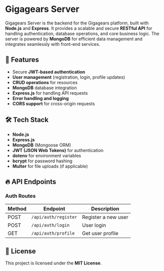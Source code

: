 # Gigagears Server

Gigagears Server is the backend for the Gigagears platform, built with **Node.js** and **Express**. It provides a scalable and secure **RESTful API** for handling authentication, database operations, and core business logic. The server is powered by **MongoDB** for efficient data management and integrates seamlessly with front-end services.

## 🚀 Features

- Secure **JWT-based authentication**
- **User management** (registration, login, profile updates)
- **CRUD operations** for resources
- **MongoDB** database integration
- **Express.js** for handling API requests
- **Error handling and logging**
- **CORS support** for cross-origin requests

## 🛠 Tech Stack

- **Node.js**
- **Express.js**
- **MongoDB** (Mongoose ORM)
- **JWT (JSON Web Tokens)** for authentication
- **dotenv** for environment variables
- **bcrypt** for password hashing
- **Multer** for file uploads (if applicable)

## 🔥 API Endpoints

### **Auth Routes**

| Method | Endpoint             | Description         |
| ------ | -------------------- | ------------------- |
| POST   | `/api/auth/register` | Register a new user |
| POST   | `/api/auth/login`    | User login          |
| GET    | `/api/auth/profile`  | Get user profile    |

## 📜 License

This project is licensed under the **MIT License**.

